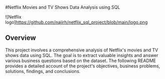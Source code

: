 #Netflix Movies and TV Shows Data Analysis using SQL

![Netflix logo]https://github.com/najirh/netflix_sql_project/blob/main/logo.png

## Overview
This project involves a comprehensive analysis of Netflix's movies and TV shows data using SQL. The goal is to extract valuable insights and answer various business questions based on the dataset. The following README provides a detailed account of the project's objectives, business problems, solutions, findings, and conclusions.

